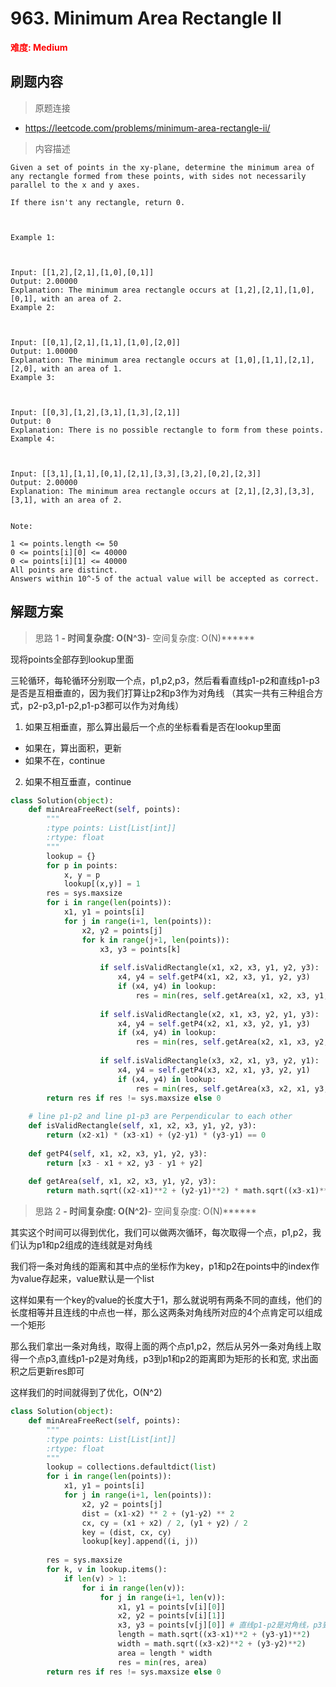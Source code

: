 # 963. Minimum Area Rectangle II

**<font color=red>难度: Medium</font>**

## 刷题内容

> 原题连接

* https://leetcode.com/problems/minimum-area-rectangle-ii/

> 内容描述

```
Given a set of points in the xy-plane, determine the minimum area of any rectangle formed from these points, with sides not necessarily parallel to the x and y axes.

If there isn't any rectangle, return 0.

 

Example 1:



Input: [[1,2],[2,1],[1,0],[0,1]]
Output: 2.00000
Explanation: The minimum area rectangle occurs at [1,2],[2,1],[1,0],[0,1], with an area of 2.
Example 2:



Input: [[0,1],[2,1],[1,1],[1,0],[2,0]]
Output: 1.00000
Explanation: The minimum area rectangle occurs at [1,0],[1,1],[2,1],[2,0], with an area of 1.
Example 3:



Input: [[0,3],[1,2],[3,1],[1,3],[2,1]]
Output: 0
Explanation: There is no possible rectangle to form from these points.
Example 4:



Input: [[3,1],[1,1],[0,1],[2,1],[3,3],[3,2],[0,2],[2,3]]
Output: 2.00000
Explanation: The minimum area rectangle occurs at [2,1],[2,3],[3,3],[3,1], with an area of 2.
 

Note:

1 <= points.length <= 50
0 <= points[i][0] <= 40000
0 <= points[i][1] <= 40000
All points are distinct.
Answers within 10^-5 of the actual value will be accepted as correct.
```

## 解题方案

> 思路 1
******- 时间复杂度: O(N^3)******- 空间复杂度: O(N)******

现将points全部存到lookup里面

三轮循环，每轮循环分别取一个点，p1,p2,p3，然后看看直线p1-p2和直线p1-p3是否是互相垂直的，因为我们打算让p2和p3作为对角线
（其实一共有三种组合方式，p2-p3,p1-p2,p1-p3都可以作为对角线）
1. 如果互相垂直，那么算出最后一个点的坐标看看是否在lookup里面
  - 如果在，算出面积，更新
  - 如果不在，continue
2. 如果不相互垂直，continue


```python
class Solution(object):
    def minAreaFreeRect(self, points):
        """
        :type points: List[List[int]]
        :rtype: float
        """
        lookup = {}
        for p in points:
            x, y = p
            lookup[(x,y)] = 1
        res = sys.maxsize
        for i in range(len(points)):
            x1, y1 = points[i]
            for j in range(i+1, len(points)):
                x2, y2 = points[j]
                for k in range(j+1, len(points)):
                    x3, y3 = points[k]
                    
                    if self.isValidRectangle(x1, x2, x3, y1, y2, y3):
                        x4, y4 = self.getP4(x1, x2, x3, y1, y2, y3)
                        if (x4, y4) in lookup:
                            res = min(res, self.getArea(x1, x2, x3, y1, y2, y3))
                        
                    if self.isValidRectangle(x2, x1, x3, y2, y1, y3):
                        x4, y4 = self.getP4(x2, x1, x3, y2, y1, y3)
                        if (x4, y4) in lookup:
                            res = min(res, self.getArea(x2, x1, x3, y2, y1, y3))
                        
                    if self.isValidRectangle(x3, x2, x1, y3, y2, y1):
                        x4, y4 = self.getP4(x3, x2, x1, y3, y2, y1)
                        if (x4, y4) in lookup:
                            res = min(res, self.getArea(x3, x2, x1, y3, y2, y1))
        return res if res != sys.maxsize else 0
                        
    # line p1-p2 and line p1-p3 are Perpendicular to each other                 
    def isValidRectangle(self, x1, x2, x3, y1, y2, y3): 
        return (x2-x1) * (x3-x1) + (y2-y1) * (y3-y1) == 0
    
    def getP4(self, x1, x2, x3, y1, y2, y3):
        return [x3 - x1 + x2, y3 - y1 + y2]
    
    def getArea(self, x1, x2, x3, y1, y2, y3):
        return math.sqrt((x2-x1)**2 + (y2-y1)**2) * math.sqrt((x3-x1)**2 + (y3-y1)**2)
```


> 思路 2
******- 时间复杂度: O(N^2)******- 空间复杂度: O(N)******

其实这个时间可以得到优化，我们可以做两次循环，每次取得一个点，p1,p2，我们认为p1和p2组成的连线就是对角线

我们将一条对角线的距离和其中点的坐标作为key，p1和p2在points中的index作为value存起来，value默认是一个list

这样如果有一个key的value的长度大于1，那么就说明有两条不同的直线，他们的长度相等并且连线的中点也一样，那么这两条对角线所对应的4个点肯定可以组成一个矩形

那么我们拿出一条对角线，取得上面的两个点p1,p2，然后从另外一条对角线上取得一个点p3,直线p1-p2是对角线，p3到p1和p2的距离即为矩形的长和宽,
求出面积之后更新res即可

这样我们的时间就得到了优化，O(N^2)


```python
class Solution(object):
    def minAreaFreeRect(self, points):
        """
        :type points: List[List[int]]
        :rtype: float
        """
        lookup = collections.defaultdict(list)
        for i in range(len(points)):
            x1, y1 = points[i]
            for j in range(i+1, len(points)):
                x2, y2 = points[j]
                dist = (x1-x2) ** 2 + (y1-y2) ** 2
                cx, cy = (x1 + x2) / 2, (y1 + y2) / 2
                key = (dist, cx, cy)
                lookup[key].append((i, j))
                
        res = sys.maxsize
        for k, v in lookup.items():
            if len(v) > 1:
                for i in range(len(v)):
                    for j in range(i+1, len(v)):
                        x1, y1 = points[v[i][0]]
                        x2, y2 = points[v[i][1]]
                        x3, y3 = points[v[j][0]] # 直线p1-p2是对角线，p3到p1和p2的距离即为矩形的长和宽
                        length = math.sqrt((x3-x1)**2 + (y3-y1)**2)
                        width = math.sqrt((x3-x2)**2 + (y3-y2)**2)
                        area = length * width
                        res = min(res, area)
        return res if res != sys.maxsize else 0
```



























